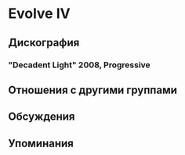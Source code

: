 # Evolve IV



## Дискография

### "Decadent Light" 2008, Progressive




## Отношения с другими группами


## Обсуждения


## Упоминания

